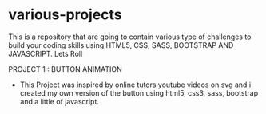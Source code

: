# various-projects

This is a repository that are going to contain various type of challenges to build your coding skills using HTML5, CSS, SASS, BOOTSTRAP AND JAVASCRIPT. Lets Roll

PROJECT 1 : BUTTON ANIMATION
- This Project was inspired by online tutors youtube videos on svg and i created my own version of the button using html5, css3, sass, bootstrap and a little of javascript.

